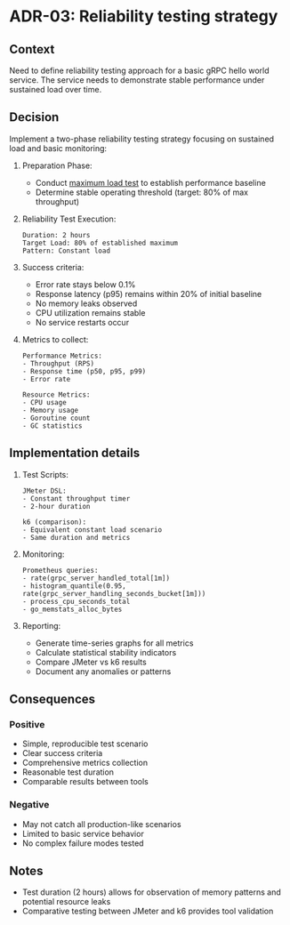 # ADR-03: Reliability testing strategy

## Context

Need to define reliability testing approach for a basic gRPC hello world service. The service needs to demonstrate stable performance under sustained load over time.

## Decision

Implement a two-phase reliability testing strategy focusing on sustained load and basic monitoring:

1. Preparation Phase:
   - Conduct [maximum load test](decision-records/ADR-02-find-maximum.md) to establish performance baseline
   - Determine stable operating threshold (target: 80% of max throughput)

2. Reliability Test Execution:

   ```
   Duration: 2 hours
   Target Load: 80% of established maximum
   Pattern: Constant load
   ```

3. Success criteria:
   - Error rate stays below 0.1%
   - Response latency (p95) remains within 20% of initial baseline
   - No memory leaks observed
   - CPU utilization remains stable
   - No service restarts occur

4. Metrics to collect:

   ```
   Performance Metrics:
   - Throughput (RPS)
   - Response time (p50, p95, p99)
   - Error rate

   Resource Metrics:
   - CPU usage
   - Memory usage
   - Goroutine count
   - GC statistics
   ```

## Implementation details

1. Test Scripts:

   ```
   JMeter DSL:
   - Constant throughput timer
   - 2-hour duration

   k6 (comparison):
   - Equivalent constant load scenario
   - Same duration and metrics
   ```

2. Monitoring:

   ```
   Prometheus queries:
   - rate(grpc_server_handled_total[1m])
   - histogram_quantile(0.95, rate(grpc_server_handling_seconds_bucket[1m]))
   - process_cpu_seconds_total
   - go_memstats_alloc_bytes
   ```

3. Reporting:
   - Generate time-series graphs for all metrics
   - Calculate statistical stability indicators
   - Compare JMeter vs k6 results
   - Document any anomalies or patterns

## Consequences

### Positive

- Simple, reproducible test scenario
- Clear success criteria
- Comprehensive metrics collection
- Reasonable test duration
- Comparable results between tools

### Negative

- May not catch all production-like scenarios
- Limited to basic service behavior
- No complex failure modes tested

## Notes

- Test duration (2 hours) allows for observation of memory patterns and potential resource leaks
- Comparative testing between JMeter and k6 provides tool validation
